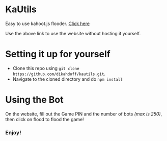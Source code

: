 # KaUtils
Easy to use kahoot.js flooder. 
[Click here](https://dikahdoff.github.io/kautils/)

Use the above link to use the website without hosting it yourself.
# Setting it up for yourself
- Clone this repo using `git clone https://github.com/dikahdoff/kautils.git`.
- Navigate to the cloned directory and do `npm install`
# Using the Bot
On the website, fill out the Game PIN and the number of bots *(max is 250)*, then click on flood to flood the game!
### Enjoy!
